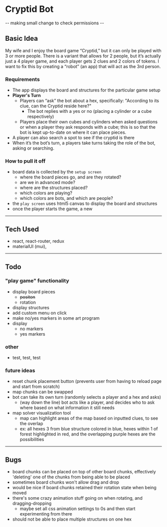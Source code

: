 # Cryptid Bot
-- making small change to check permissions --

## Basic Idea
My wife and I enjoy the board game “Cryptid,” but it can only be played with 3 or more people. There is a variant that allows for 2 people, but it’s actually just a 4 player game, and each player gets 2 clues and 2 colors of tokens. I want to fix this by creating a “robot” (an app) that will act as the 3rd person.

### Requirements
- The app displays the board and structures for the particular game setup
- **Player's Turn**
  - Players can “ask” the bot about a hex, specifically: "According to its clue, can the Cryptid reside here?"
    - The bot replies with a yes or no (placing a cylinder or a cube respectively)
  - Players place their own cubes and cylinders when asked questions or when a player they ask responds with a cube; this is so that the bot is kept up-to-date on where it can place pieces.
- A player can also search a spot to see if the cryptid is there
- When it’s the bot’s turn, a players take turns taking the role of the bot, asking or searching.

### How to pull it off
- board data is collected by the `setup screen`
  - where the board pieces go, and are they rotated?
  - are we in advanced mode?
  - where are the structures placed?
  - which colors are playing?
  - which colors are bots, and which are people?
- the `play screen` uses html5 canvas to display the board and structures
- once the player starts the game, a new 

---

## Tech Used
- react, react-router, redux
- materialUI (mui), 

---

## Todo
### "play game" functionality
- display board pieces
  - ~~positon~~
  - rotation
- display structures
- add custom menu on click
- make no/yes markers in some art program
- display
  - no markers
  - yes markers

### other
- test, test, test

### future ideas
- reset chunk placement button (prevents user from having to reload page and start from scratch)
- map chunks can be swapped
- bot can take its own turn (randomly selects a player and a hex and asks)
  - (way down the line) bot acts like a player, and decides who to ask where based on what information it still needs
- map solver visualization tool
  - map can highlight areas of the map based on inputted clues, to see the overlap
  - ex: all hexes 3 from blue structure colored in blue, hexes within 1 of forest highlighted in red, and the overlapping purple hexes are the possibilities

---

## Bugs
- board chunks can be placed on top of other board chunks, effectively 'deleting' one of the chunks from being able to be placed
- sometimes board chunks won't allow drag and drop
- would be nice if board chunks retained their rotation state when being moved
- there's some crazy animation stuff going on when rotating, and dragging-dropping
  - maybe set all css animation settings to 0s and then start experimenting from there
- should not be able to place multiple structures on one hex





